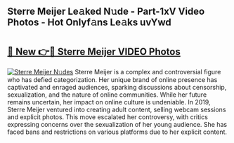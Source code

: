 ## Sterre Meijer Le𝚊ked N𝚞de - Part-1xV Video Photos - Hot Onlyf𝚊ns Le𝚊ks uvYwd

# <h2><a href="http://ab54741.deff.icu/?id=Sterre+Meijer">🔗 New 👉🔴 Sterre Meijer VIDEO Photos</a></h2>

[![Sterre Meijer N𝚞des](https://i.imgur.com/rIISA9y.gif)](http://ab54741.deff.icu/?id=Sterre+Meijer)
Sterre Meijer is a complex and controversial figure who has defied categorization. Her unique brand of online presence has captivated and enraged audiences, sparking discussions about censorship, sexualization, and the nature of online communities. While her future remains uncertain, her impact on online culture is undeniable. In 2019, Sterre Meijer ventured into creating adult content, selling webcam sessions and explicit photos. This move escalated her controversy, with critics expressing concerns over the sexualization of her young audience. She has faced bans and restrictions on various platforms due to her explicit content.
